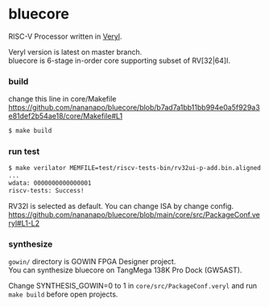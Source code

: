 # bluecore
RISC-V Processor written in [Veryl](https://github.com/veryl-lang/veryl).

Veryl version is latest on master branch.  
bluecore is 6-stage in-order core supporting subset of RV[32|64]I.

### build
change this line in core/Makefile
https://github.com/nananapo/bluecore/blob/b7ad7a1bb11bb994e0a5f929a3e81def2b54ae18/core/Makefile#L1

```sh
$ make build
```
### run test
```sh
$ make verilator MEMFILE=test/riscv-tests-bin/rv32ui-p-add.bin.aligned CYCLE=0
...
wdata: 0000000000000001
riscv-tests: Success!
```

RV32I is selected as default. You can change ISA by change config.
https://github.com/nananapo/bluecore/blob/main/core/src/PackageConf.veryl#L1-L2

### synthesize
```gowin/``` directory is GOWIN FPGA Designer project.  
You can synthesize bluecore on TangMega 138K Pro Dock (GW5AST).

Change SYNTHESIS_GOWIN=0 to 1 in ```core/src/PackageConf.veryl``` and run ```make build``` before open projects.
